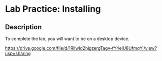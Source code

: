 # Lab Practice: Installing


## Description
To complete the lab, you will want to be on a desktop device. 

https://drive.google.com/file/d/1Rllwid2hjgzergTagv-fY4elU8UfmqYi/view?usp=sharing
